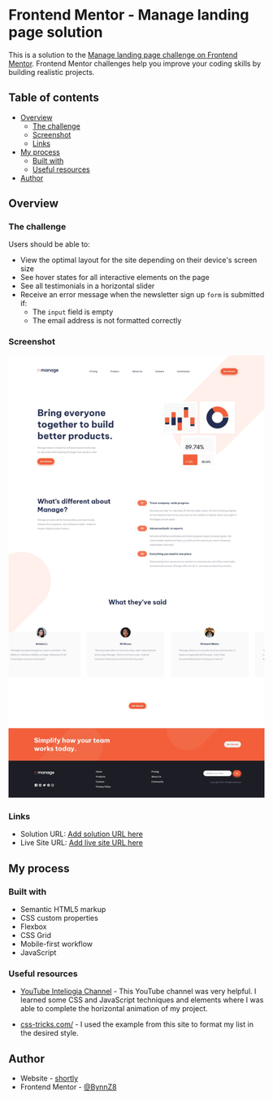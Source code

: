 # Frontend Mentor - Manage landing page solution

This is a solution to the [Manage landing page challenge on Frontend Mentor](https://www.frontendmentor.io/challenges/manage-landing-page-SLXqC6P5). Frontend Mentor challenges help you improve your coding skills by building realistic projects. 

## Table of contents

- [Overview](#overview)
  - [The challenge](#the-challenge)
  - [Screenshot](#screenshot)
  - [Links](#links)
- [My process](#my-process)
  - [Built with](#built-with)
  - [Useful resources](#useful-resources)
- [Author](#author)

## Overview

### The challenge

Users should be able to:

- View the optimal layout for the site depending on their device's screen size
- See hover states for all interactive elements on the page
- See all testimonials in a horizontal slider
- Receive an error message when the newsletter sign up `form` is submitted if:
  - The `input` field is empty
  - The email address is not formatted correctly

### Screenshot

![](/images/Screenshot_manage-page.jpeg)

### Links

- Solution URL: [Add solution URL here](https://your-solution-url.com)
- Live Site URL: [Add live site URL here](https://your-live-site-url.com)

## My process

### Built with

- Semantic HTML5 markup
- CSS custom properties
- Flexbox
- CSS Grid
- Mobile-first workflow
- JavaScript

### Useful resources

- [YouTube Inteliogia Channel](https://youtu.be/sk7mgXO-FeQ?si=_Kp_h2GGMB_CUpRr) - This YouTube channel was very helpful. I learned some CSS and JavaScript techniques and elements where I was able to complete the horizontal animation of my project.

- [css-tricks.com/](https://css-tricks.com/style-list-markers-css/) - I used the example from this site to format my 
list in the desired style.

## Author

- Website - [shortly](#)
- Frontend Mentor - [@BynnZ8](https://www.frontendmentor.io/profile/BynnZ8)

